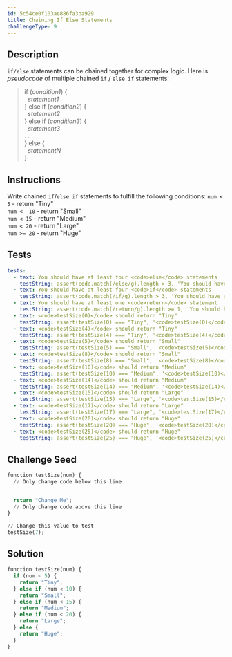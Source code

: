 ```yaml
---
id: 5c54ce0f103ae886fa3ba929
title: Chaining If Else Statements
challengeType: 9
---
```


## Description
<section id='description'>
<code>if/else</code> statements can be chained together for complex logic. Here is <dfn>pseudocode</dfn> of multiple chained <code>if</code> / <code>else if</code> statements:
<blockquote>if (<em>condition1</em>) {<br>&nbsp;&nbsp;<em>statement1</em><br>} else if (<em>condition2</em>) {<br>&nbsp;&nbsp;<em>statement2</em><br>} else if (<em>condition3</em>) {<br>&nbsp;&nbsp;<em>statement3</em><br>. . .<br>} else {<br>&nbsp;&nbsp;<em>statementN</em><br>}</blockquote>
</section>

## Instructions
<section id='instructions'>
Write chained <code>if</code>/<code>else if</code> statements to fulfill the following conditions:
<code>num &lt;   5</code> - return "Tiny"<br><code>num &lt;  10</code> - return "Small"<br><code>num &lt; 15</code> - return "Medium"<br><code>num &lt; 20</code> - return "Large"<br><code>num >= 20</code>  - return "Huge"
</section>

## Tests
<section id='tests'>

```yml
tests:
  - text: You should have at least four <code>else</code> statements
    testString: assert(code.match(/else/g).length > 3, 'You should have at least four <code>else</code> statements');
  - text: You should have at least four <code>if</code> statements
    testString: assert(code.match(/if/g).length > 3, 'You should have at least four <code>if</code> statements');
  - text: You should have at least one <code>return</code> statement
    testString: assert(code.match(/return/g).length >= 1, 'You should have at least one <code>return</code> statement');
  - text: <code>testSize(0)</code> should return "Tiny"
    testString: assert(testSize(0) === "Tiny", '<code>testSize(0)</code> should return "Tiny"');
  - text: <code>testSize(4)</code> should return "Tiny"
    testString: assert(testSize(4) === "Tiny", '<code>testSize(4)</code> should return "Tiny"');
  - text: <code>testSize(5)</code> should return "Small"
    testString: assert(testSize(5) === "Small", '<code>testSize(5)</code> should return "Small"');
  - text: <code>testSize(8)</code> should return "Small"
    testString: assert(testSize(8) === "Small", '<code>testSize(8)</code> should return "Small"');
  - text: <code>testSize(10)</code> should return "Medium"
    testString: assert(testSize(10) === "Medium", '<code>testSize(10)</code> should return "Medium"');
  - text: <code>testSize(14)</code> should return "Medium"
    testString: assert(testSize(14) === "Medium", '<code>testSize(14)</code> should return "Medium"');
  - text: <code>testSize(15)</code> should return "Large"
    testString: assert(testSize(15) === "Large", '<code>testSize(15)</code> should return "Large"');
  - text: <code>testSize(17)</code> should return "Large"
    testString: assert(testSize(17) === "Large", '<code>testSize(17)</code> should return "Large"');
  - text: <code>testSize(20)</code> should return "Huge"
    testString: assert(testSize(20) === "Huge", '<code>testSize(20)</code> should return "Huge"');
  - text: <code>testSize(25)</code> should return "Huge"
    testString: assert(testSize(25) === "Huge", '<code>testSize(25)</code> should return "Huge"');

```

</section>

## Challenge Seed
<section id='challengeSeed'>

<div id='py-seed'>

```python
function testSize(num) {
  // Only change code below this line


  return "Change Me";
  // Only change code above this line
}

// Change this value to test
testSize(7);
```

</div>



</section>

## Solution
<section id='solution'>


```python
function testSize(num) {
  if (num < 5) {
    return "Tiny";
  } else if (num < 10) {
    return "Small";
  } else if (num < 15) {
    return "Medium";
  } else if (num < 20) {
    return "Large";
  } else {
    return "Huge";
  }
}
```

</section>
